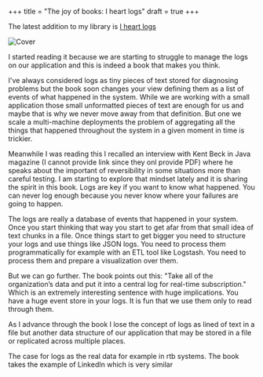 +++
title = "The joy of books: I heart logs"
draft = true
+++

The latest addition to my library is [I heart logs](http://amzn.to/2juQhQk)

![Cover](http://akamaicovers.oreilly.com/images/0636920034339/cat.gif)

I started reading it because we are starting to struggle to manage the logs on our application and this is indeed a book that makes you think.

I've always considered logs as tiny pieces of text stored for diagnosing problems but the book soon changes your view defining them as a list of events of what happened in the system. While we are working with a small application those small unformatted pieces of text are enough for us and maybe that is why we never move away from that definition. But one we scale a multi-machine deployments the problem of aggregating all the things that happened throughout the system in a given moment in time is trickier.


Meanwhile I was reading this I recalled an interview with Kent Beck in Java magazine (I cannot provide link since they onl provide PDF) where he speaks about the important of reversibility in some situations more than careful testing. I am starting to explore that mindset lately and it is sharing the spirit in this book. Logs are key if you want to know what happened. You can never log enough because you never know where your failures are going to happen.

The logs are really a database of events that happened in your system. Once you start thinking that way you start to get afar from that small idea of text chunks in a file. Once things start to get bigger you need to structure your logs and use things like JSON logs. You need to process them programmatically for example with an ETL tool like Logstash. You need to process them and prepare a visualization over them.

But we can go further. The book points out this: "Take all of the organization’s data and put it into a central log for real-time subscription." Which is an extremely interesting sentence with huge implications. You have a huge event store in your logs. It is fun that we use them only to read through them.

As I advance through the book I lose the concept of logs as lined of text in a file but another data structure of our application that may be stored in a file or replicated across multiple places.

The case for logs as the real data for example in rtb systems.  The book takes the example of LinkedIn which is very similar
